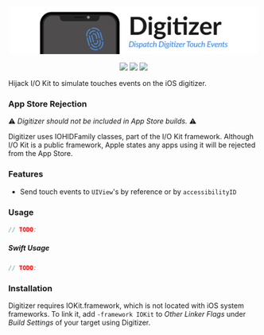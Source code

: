 <p align="center">
    <img src=".github/Logo.png" width="500" max-width="90%" alt="ChromaColorPicker 2.0" />
</p>

<p align="center">
  <img src="https://img.shields.io/badge/platform-iOS-lightgray.svg" />
  <img src="https://img.shields.io/badge/license-MIT-blue.svg" />
  <img src="https://img.shields.io/badge/Carthage-compatible-green.svg" />
</p>

Hijack I/O Kit to simulate touches events on the iOS digitizer.

### App Store Rejection
:warning: _Digitizer should not be included in App Store builds._ :warning:

Digitizer uses IOHIDFamily classes, part of the I/O Kit framework. Although I/O Kit is a public framework, Apple states any apps using it will be rejected from the App Store.

### Features
- Send touch events to `UIView`'s by reference or by `accessibilityID`

### Usage
```Objective-C
// TODO:
```

##### Swift Usage
```Swift
// TODO:
```

### Installation
Digitizer requires IOKit.framework, which is not located with iOS system frameworks. To link it, add `-framework IOKit` to _Other Linker Flags_ under _Build Settings_ of your target using Digitizer.
